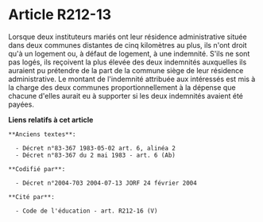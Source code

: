 # Article R212-13

Lorsque deux instituteurs mariés ont leur résidence administrative située dans deux communes distantes de cinq kilomètres au
plus, ils n'ont droit qu'à un logement ou, à défaut de logement, à une indemnité. S'ils ne sont pas logés, ils reçoivent la
plus élevée des deux indemnités auxquelles ils auraient pu prétendre de la part de la commune siège de leur résidence
administrative. Le montant de l'indemnité attribuée aux intéressés est mis à la charge des deux communes proportionnellement
à la dépense que chacune d'elles aurait eu à supporter si les deux indemnités avaient été payées.

**Liens relatifs à cet article**

	**Anciens textes**:

	  - Décret n°83-367 1983-05-02 art. 6, alinéa 2
	  - Décret n°83-367 du 2 mai 1983 - art. 6 (Ab)

	**Codifié par**:

	  - Décret n°2004-703 2004-07-13 JORF 24 février 2004

	**Cité par**:

	  - Code de l'éducation - art. R212-16 (V)
